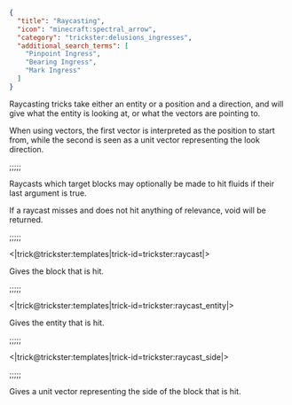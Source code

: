 ```json
{
  "title": "Raycasting",
  "icon": "minecraft:spectral_arrow",
  "category": "trickster:delusions_ingresses",
  "additional_search_terms": [
    "Pinpoint Ingress",
    "Bearing Ingress",
    "Mark Ingress"
  ]
}
```

Raycasting tricks take either an entity or a position and a direction, and will give what the entity is looking at, 
or what the vectors are pointing to.


When using vectors, the first vector is interpreted as the position to start from, 
while the second is seen as a unit vector representing the look direction.

;;;;;

Raycasts which target blocks may optionally be made to hit fluids if their last argument is true.


If a raycast misses and does not hit anything of relevance, void will be returned.

;;;;;

<|trick@trickster:templates|trick-id=trickster:raycast|>

Gives the block that is hit.

;;;;;

<|trick@trickster:templates|trick-id=trickster:raycast_entity|>

Gives the entity that is hit.

;;;;;

<|trick@trickster:templates|trick-id=trickster:raycast_side|>

;;;;;

Gives a unit vector representing the side of the block that is hit.
